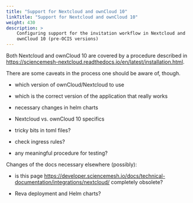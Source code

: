 ```yaml
---
title: "Support for Nextcloud and ownCloud 10"
linkTitle: "Support for Nextcloud and ownCloud 10"
weight: 430
description: >
    Configuring support for the invitation workflow in Nextcloud and
    ownCloud 10 (pre-OCIS versions)
---
```



Both Nextcloud and ownCloud 10 are covered by a procedure described in
https://sciencemesh-nextcloud.readthedocs.io/en/latest/installation.html.

There are some caveats in the process one should be aware of, though.

- which version of ownCloud/Nextcloud to use

- which is the correct version of the application that really works

- necessary changes in helm charts

- Nextcloud vs. ownCloud 10 specifics

- tricky bits in toml files?

- check ingress rules?

- any meaningful procedure for testing?


Changes of the docs necessary elsewhere (possibly):

- is this page https://developer.sciencemesh.io/docs/technical-documentation/integrations/nextcloud/ completely obsolete? 

- Reva deployment and Helm charts?

